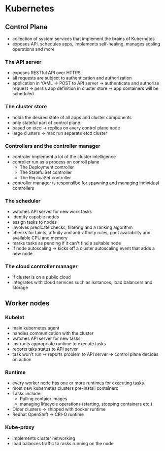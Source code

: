 # Kubernetes

## Control Plane
- collection of system services that implement the brains of Kubernetes
- exposes API, schedules apps, implements self-healing, manages scaling operations and more

### The API server
- exposes RESTful API over HTTPS
- all requests are subject to authentication and authorization
- application in YAML -> POST to API server -> authenticate and authorize request -> persis app definition in cluster store -> app containers will be scheduled

### The cluster store
- holds the desired state of all apps and cluster components
- only stateful part of control plane
- based on etcd -> replica on every control plane node
- large clusters -> max run separate etcd cluster

### Controllers and the controller manager
- controler implement a lot of the cluster intelligence
- conroller run as a process on conroll plane
  - The Deployment controller
  - The StatefulSet controller
  - The ReplicaSet controller
- controller manager is responsilbe for spawning and managing individual controllers

### The scheduler
- watches API server for new work tasks
- identify capable nodes
- assign tasks to nodes
- involves predicate checks, filtering and a ranking algorithm
- checks for taints, affinity and anti-affinity rules, poet availability and available CPU and memory
- marks tasks as pending if it can't find a suitable node
- if node autoscaling -> kicks off a cluster autoscaling event that adds a new node

### The cloud controller manager
- if cluster is on a public cloud
- integrates with cloud services such as isntances, load balancers and storage

## Worker nodes
### Kubelet
- main kubernetes agent
- handles communication with the cluster
- watches API server for new tasks
- instructs appropriate runtime to execute tasks
- reports taks status to API server
- task won't run -> reports problem to API server -> control plane decides on action

### Runtime
- every worker node has one or more runtimes for executing tasks
- most new kubernetes clusters pre-install containerd
- Tasks include:
  - Pulling contaier images
  - managing lifecycle operations (starting, stopping containers etc.)
- Older clusters -> shipped with docker runtime
- Redhat OpenShift -> CRI-O runtime

### Kube-proxy
- implements cluster networking
- load balances traffic to rasks running on the node
